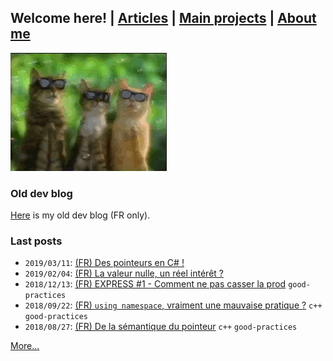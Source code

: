 ## Welcome here! | [Articles](articles.md) | [Main projects](projects.md) | [About me](about.md)

<img src="assets/cat-clap.gif" alt="hi" class="inline"/>

### Old dev blog
[Here](http://vincentp-dev.blogspot.fr/) is my old dev blog (FR only).

### Last posts
- `2019/03/11`: [(FR) Des pointeurs en C# !](articles/fr/2019/pointeurs_csharp.md)
- `2019/02/04`: [(FR) La valeur nulle, un réel intérêt ?](articles/fr/2019/la_valeur_nulle.md)
- `2018/12/13`: [(FR) EXPRESS #1 - Comment ne pas casser la prod](articles/fr/2018/express1_script_prod.md) `good-practices`
- `2018/09/22`: [(FR) `using namespace`, vraiment une mauvaise pratique ?](articles/fr/2018/using_namespace.md) `c++` `good-practices`
- `2018/08/27`: [(FR) De la sémantique du pointeur](articles/fr/2018/semantique_pointeur.md) `c++` `good-practices`


[More...](articles.md)
